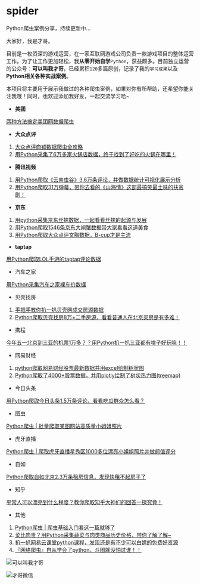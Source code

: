# spider
Python爬虫案例分享，持续更新中...

大家好，我是才哥。

目前是一枚资深的游戏运营，在一家互联网游戏公司负责一款游戏项目的整体运营工作。为了让工作更加轻松，我**从零开始自学**`Python`，获益颇多。目前独立运营的公众号：**可以叫我才哥**，已经累积`120`多篇原创，记录了我的`学习成果`以及**Python相关各种实战案例**。

本项目将主要用于展示我做过的各种爬虫案例，如果对你有所帮助，还希望你能关注我哦！同时，也欢迎添加我好友，一起交流学习哈~

- **美团**

[两种方法搞定美团网数据爬虫](https://mp.weixin.qq.com/s/LN2YIXIuAUBM9hqnWedLhw)

- **大众点评**

1. [大众点评商铺数据爬虫全攻略](https://mp.weixin.qq.com/s/KVuHEwhGUAc6grWFPkzRyA)
2. [用Python采集了6万多家火锅店数据，终于找到了好吃的火锅在哪里！](https://mp.weixin.qq.com/s/Q4bJKXYw47sOzZBN5SFQbw)

- **腾讯视频**

1. [用Python爬取《云南虫谷》3.6万条评论，并做数据统计可视化展示分析](https://mp.weixin.qq.com/s/P_nBJ8g0b-_HRTsW3mNVqQ)
2. [用Python爬取31万弹幕，带你去看的《山海情》这部最搞笑最土味的扶贫剧！](https://mp.weixin.qq.com/s/bQN63wg1sP-LS-SMG_oLKQ)

- **京东**

1. [用python采集京东丝袜数据，一起看看丝袜的起源与发展](https://mp.weixin.qq.com/s/uPqvT6V57ErNaksiz_5CZg)
2. [用Python爬取1546条京东大闸蟹数据带大家看看这道美食](https://mp.weixin.qq.com/s/qYaUY7ityeFgAxmCRMMfHg)
3. [用Python爬取大众点评文胸数据，B-cup才是主流](https://mp.weixin.qq.com/s/6wnWEBumVY3qf8OF5-qj4g)

- **taptap**

[用Python爬取LOL手游的taptap评论数据](https://mp.weixin.qq.com/s/5SUihiTo7nM59ifZnXpTHA)

- 汽车之家

[用Python采集汽车之家裸车价数据](https://mp.weixin.qq.com/s/RhO1D_PDYN7qKqhZoQehXg)

- 贝壳找房

1. [手把手教你扒一扒贝壳网成交房源数据](https://mp.weixin.qq.com/s/dSrPhJJrNdkKl7t6m1kDNQ)
2. [Python爬取贝壳找房8万+二手房源，看看普通人在北京买房是有多难！](https://mp.weixin.qq.com/s/J5ZCOb3SsXC0Bew1IqWXbQ)

- 携程

[今年五一北京到三亚的机票1万多？？用Python扒一扒三亚都有啥子好玩嘛！！](https://mp.weixin.qq.com/s/AA6BmOlfsEc_w5iz3Qqxiw)

- 网易财经

1. [python爬取网易财经股票最新数据并用excel绘制树状图](https://mp.weixin.qq.com/s/XluA7egnP2_2ZqSBaEMKUg)
2. [Python爬取了4000+股票数据，并用plotly绘制了树状热力图(treemap)](https://mp.weixin.qq.com/s/--i7MQlndah7ixoyX4OFdA)

- 今日头条

[用Python爬取今日头条1.5万条评论，看看吃瓜群众怎么看？](https://mp.weixin.qq.com/s/lekzFm2wS4cgYDaFIrG5jw)

- 图虫

[Python爬虫 | 批量爬取某图网站高质量小姐姐照片](https://mp.weixin.qq.com/s/QkboNzs-wrYWwuH7KSfY6A)

- 虎牙直播

[Python爬虫 | 爬取虎牙直播星秀区1000多位漂亮小姐姐照片并做颜值评分](https://mp.weixin.qq.com/s/z3e_wMGc-dLopauEs9jRaw)

- 自如

[Python爬取自如北京2.3万条租房信息，发现快租不起房子了](https://mp.weixin.qq.com/s/AJlcUmPidetfKbrzk5m0pg)

- 知乎

[平常人可以漂亮到什么程度？教你爬取知乎大神们的回答一探究竟！](https://mp.weixin.qq.com/s/fCti6gjE4TFfAu6eSDuVkQ)

- 其他

1. [Python爬虫 | 爬虫基础入门看这一篇就够了](https://mp.weixin.qq.com/s/9lXKwo5f1u_LsAyidrQtpw)
2. [菜比肉贵？用Python采集蔬菜与肉类商品历史价格，带你了解了解~](https://mp.weixin.qq.com/s/4AQlHuJ8khAc4bEtkoaPqA)
3. [扒一扒网易云课堂python课程，发现还是有不少可以白嫖的免费好资源](https://mp.weixin.qq.com/s/wxmvsNRSjjdzlfE8FBAH1Q)
4. [『网络爬虫』自从学会了python，斗图就没怕过谁！！](https://mp.weixin.qq.com/s/3U4UOC52ZdEY3NFL8Djcmg)

![可以叫我才哥](https://gitee.com/dxawdc/pic/raw/master/null/20211102203938.jpg)

![才哥微信](https://gitee.com/dxawdc/pic/raw/master/null/20211102204027.gif)

